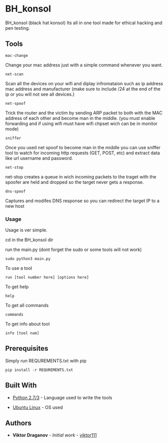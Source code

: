 # BH_konsol

BH_konsol (black hat konsol) Its all in one tool made for ethical hacking and pen testing.  

## Tools
 
```
mac-change
```
Change your mac address just with a simple command whenever you want.
```
net-scan
```
Scan all the devices on your wifi and diplay infromataion such as ip address mac address and manufacturer (make sure to include /24 at the end of the ip or you will not see all devices.)
```
net-spoof
```
Trick the router and the victim by sending ARP packet to both with the MAC address of each other and become man in the middle. (you must enable forwarding and if using wifi must have wifi chpset wich can be in monitor mode)
```
sniffer
```
Once you used net spoof to become man in the middle you can use sniffer tool to watch for incoming http requests (GET, POST, etc) and extract data like url username and password.
```
net-stop
```
net-stop creates a queue in wich incoming packets to the traget with the spoofer are held and dropped so the target never gets a response.

```
dns-spoof
```
Captures and modifes DNS response so you can redirect the target IP to a new host

### Usage

Usage is ver simple.

cd in the BH_konsol dir

run the main.py
(dont forget the sudo or some tools will not work)
```
sudo python3 main.py
```
To use a tool
```
run [tool number here] [options here]
```
To get help
```
help
```
To get all commands
```
commands
```
To get info about tool 
```
info [tool num]
```

## Prerequisites
Simply run REQUREMENTS.txt with pip

```
pip install -r REQUREMENTS.txt
```

## Built With

* [Python 2.7/3](https://www.python.org/) - Language used to write the tools

* [Ubuntu Linux](https://ubuntu.com/) - OS used

## Authors

* **Viktor Draganov** - *Initial work* - [viktor111](https://github.com/viktor111)
